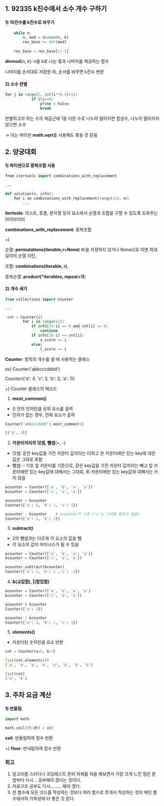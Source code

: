 ## 1. 92335 k진수에서 소수 개수 구하기

#### 1) 10진수를 k진수로 바꾸기

```python
    while n:
        n, mod = divmod(n, k)
        rev_base += str(mod)
    
    rev_base = rev_base[::-1]
```

**divmod**(n, k): n을 k로 나눈 몫과 나머지를 제공하는 함수

나머지를 순서대로 저장한 뒤, 순서를 바꾸면 k진수 변환





#### 2) 소수 판별

```python
for j in range(2, int(i**0.5)+1):
            if i%j==0:
                prime = False
                break
```

판별하고자 하는 수의 제곱근에 1을 더한 수로 나누어 떨어지면 합성수, 나누어 떨어지지 않으면 소수

→ 이는 파이썬 **math.sqrt**를 사용해도 좋을 것 같음

 





## 2. 양궁대회

#### 1) 파이썬으로 중복조합 사용

```python
from itertools import combinations_with_replacement

...

def solution(n, info):
	for i in combinations_with_replacement(range(11), n):
        ...
```

**itertools**: 리스트, 튜플, 문자열 등의 요소에서 순열과 조합을 구할 수 있도록 도와주는 라이브러리

**combinations_with_replacement**: 중복조합



+) 

순열: **permutations(iterable,r=None)** #r을 지정하지 않거나 None으로 하면 최대 길이의 순열 리턴,

조합: **combinations(iterable, r)**,

중복순열: **product(*iterables, repeat=1)**)





#### 2) 개수 세기

```python
from collections import Counter

...

 cnt = Counter(i)
        for i in range(11):
            if info[10-i] == 0 and cnt[i] == 0:
                continue
            if info[10-i] >= cnt[i]:
                a_score += i
            else:
                l_score += i
```

**Counter**: 항목의 개수를 셀 때 사용하는 클래스

ex) Counter('abbcccdddd')

Counter({'d': 4, 'c': 3, 'b': 2, 'a': 1})



+) Counter 클래스의 메소드

1. **most_common()**

 - () 안의 인자만큼 상위 요소를 출력
 - 인자가 없는 경우, 전체 요소가 출력

```python
Counter('abbcccdddd').most_common(1)

[('d', 4)]
```



2. **카운터끼리의 덧셈, 뺄셈**(+, -)

 - 덧셈: 같은 key값을 가진 카운터 값끼리는 더하고 한 카운터에만 있는 key에 대한 값은 그대로 포함
 - 뺄셈: - 기호 앞 카운터를 기준으로, 같은 key값을 가진 카운터 값끼리는 빼고 앞 카운터에만 있는 key값에 대해서는 그대로, 뒤 카운터에만 있는 key값에 대해서는 쓰지 않음

```python
acounter = Counter(['a', 'b', 'a', 'a'])
bcounter = Counter(['c', 'a', 'a'])

acounter + bcounter
Counter({'a': 5, 'b': 1, 'c': 1})

acounter - bcounter    # acounter가 기준 ('c'는 고려할 필요가 없음)
Counter({'a': 1, 'b': 1})
```



3. **subtract()**

 - 2의 뺄셈과는 다르게 각 요소의 값을 뺌
 - 각 요소의 값이 마이너스가 될 수 있음

```python
acounter = Counter(['a', 'b', 'a', 'a'])
bcounter = Counter(['c', 'a', 'a'])

acounter.subtract(bcounter)
Counter({'a': 1, 'b': 1 ,'c': -1})
```



4. **&(교집합), |(합집합)**

```python
acounter = Counter(['a', 'b', 'a', 'a']
bcounter = Counter(['c', 'a', 'a'])

acounter & bcounter
Counter({'a': 2})
       
acounter | bcounter
Counter({'a': 3, 'b': 1, 'c': 1})
```



5. **elements()**

 - 카운터된 숫자만큼 요소 반환

```python
cnt = Counter(a=5, b=3)

list(cnt.elements())
['a', 'a', 'a', 'a', 'a', 'b', 'b', 'b']

list(cnt)
['a', 'b']
```





## 3. 주차 요금 계산

#### 1) 반올림

```python
import math

math.ceil((t-dt) / ut)
```

**ceil**: 반올림하여 정수 반환



+) **floor**: 반내림하여 정수 반환







### 회고

1. 알고리즘 스터디나 코딩테스트 준비 자체를 처음 해보면서 가장 크게 느낀 점은 문법부터 다시 .. 공부해야 겠다는 것이다.
2. 자료구조 공부도 다시......... 해야 겠다.
3. 한 함수에 모든 코드를 작성하는 것보다 여러 함수로 쪼개서 작성하는 것이 메인 함수에서의 가독성에 더 좋은 것 같다.
